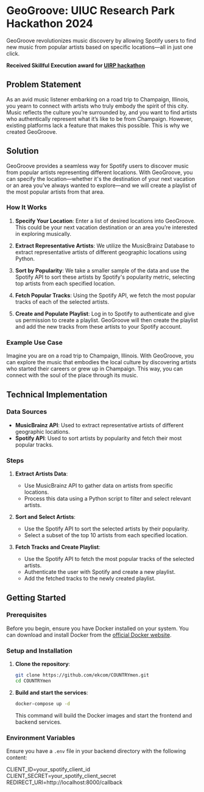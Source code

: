 # GeoGroove: UIUC Research Park Hackathon 2024

GeoGroove revolutionizes music discovery by allowing Spotify users to find new music from popular artists based on specific locations—all in just one click.

**Received Skillful Execution award for [UIRP hackathon](https://github.com/uirphack/2024/blob/master/README.md)**

## Problem Statement

As an avid music listener embarking on a road trip to Champaign, Illinois, you yearn to connect with artists who truly embody the spirit of this city. Music reflects the culture you’re surrounded by, and you want to find artists who authentically represent what it’s like to be from Champaign. However, existing platforms lack a feature that makes this possible. This is why we created GeoGroove.

## Solution

GeoGroove provides a seamless way for Spotify users to discover music from popular artists representing different locations. With GeoGroove, you can specify the location—whether it's the destination of your next vacation or an area you’ve always wanted to explore—and we will create a playlist of the most popular artists from that area.

### How It Works

1. **Specify Your Location**: Enter a list of desired locations into GeoGroove. This could be your next vacation destination or an area you’re interested in exploring musically.

2. **Extract Representative Artists**: We utilize the MusicBrainz Database to extract representative artists of different geographic locations using Python.

3. **Sort by Popularity**: We take a smaller sample of the data and use the Spotify API to sort these artists by Spotify's popularity metric, selecting top artists from each specified location.

4. **Fetch Popular Tracks**: Using the Spotify API, we fetch the most popular tracks of each of the selected artists.

5. **Create and Populate Playlist**: Log in to Spotify to authenticate and give us permission to create a playlist. GeoGroove will then create the playlist and add the new tracks from these artists to your Spotify account.

### Example Use Case

Imagine you are on a road trip to Champaign, Illinois. With GeoGroove, you can explore the music that embodies the local culture by discovering artists who started their careers or grew up in Champaign. This way, you can connect with the soul of the place through its music.

## Technical Implementation

### Data Sources

- **MusicBrainz API**: Used to extract representative artists of different geographic locations.
- **Spotify API**: Used to sort artists by popularity and fetch their most popular tracks.

### Steps

1. **Extract Artists Data**: 
    - Use MusicBrainz API to gather data on artists from specific locations.
    - Process this data using a Python script to filter and select relevant artists.

2. **Sort and Select Artists**:
    - Use the Spotify API to sort the selected artists by their popularity.
    - Select a subset of the top 10 artists from each specified location.

3. **Fetch Tracks and Create Playlist**:
    - Use the Spotify API to fetch the most popular tracks of the selected artists.
    - Authenticate the user with Spotify and create a new playlist.
    - Add the fetched tracks to the newly created playlist.


## Getting Started

### Prerequisites

Before you begin, ensure you have Docker installed on your system. You can download and install Docker from the [official Docker website](https://docs.docker.com/engine/install/).

### Setup and Installation

1. **Clone the repository**:
    ```sh
    git clone https://github.com/ekcom/COUNTRYmen.git
    cd COUNTRYmen
    ```

2. **Build and start the services**:
    ```sh
    docker-compose up -d
    ```

    This command will build the Docker images and start the frontend and backend services.

### Environment Variables

Ensure you have a `.env` file in your backend directory with the following content:

CLIENT_ID=your_spotify_client_id
CLIENT_SECRET=your_spotify_client_secret
REDIRECT_URI=http://localhost:8000/callback

